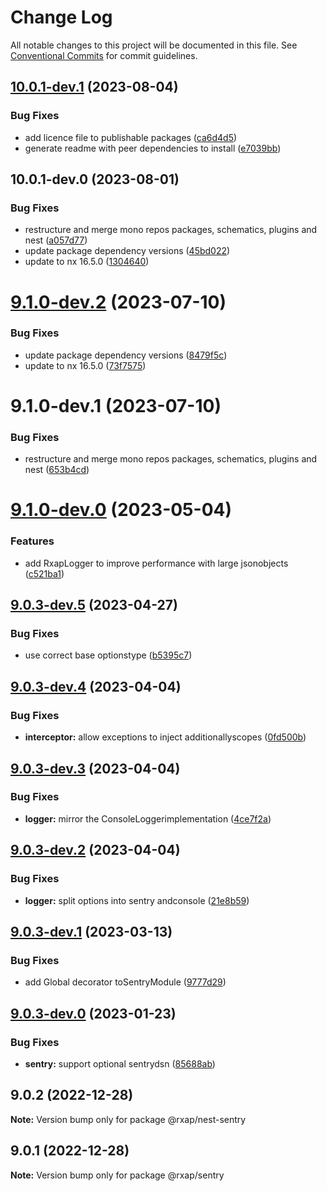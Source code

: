 # Change Log

All notable changes to this project will be documented in this file.
See [Conventional Commits](https://conventionalcommits.org) for commit guidelines.

## [10.0.1-dev.1](https://gitlab.com/rxap/packages/compare/@rxap/nest-sentry@10.0.1-dev.0...@rxap/nest-sentry@10.0.1-dev.1) (2023-08-04)

### Bug Fixes

- add licence file to publishable packages ([ca6d4d5](https://gitlab.com/rxap/packages/commit/ca6d4d509a743b89bad5ed7ae935d3007231705a))
- generate readme with peer dependencies to install ([e7039bb](https://gitlab.com/rxap/packages/commit/e7039bb5e86ffeadfe7cc92d5fc71d32f8efb4fb))

## 10.0.1-dev.0 (2023-08-01)

### Bug Fixes

- restructure and merge mono repos packages, schematics, plugins and nest ([a057d77](https://gitlab.com/rxap/packages/commit/a057d77ca2acf9426a03a497da8532f8a2fe2c86))
- update package dependency versions ([45bd022](https://gitlab.com/rxap/packages/commit/45bd022d755c0c11f7d0bcc76d26b39928007941))
- update to nx 16.5.0 ([1304640](https://gitlab.com/rxap/packages/commit/1304640641e351aef07bc4a2eaff339fcce6ec99))

# [9.1.0-dev.2](https://gitlab.com/rxap/packages/compare/@rxap/nest-sentry@9.1.0-dev.1...@rxap/nest-sentry@9.1.0-dev.2) (2023-07-10)

### Bug Fixes

- update package dependency versions ([8479f5c](https://gitlab.com/rxap/packages/commit/8479f5c405a885cc0f300cec6156584e4c65d59c))
- update to nx 16.5.0 ([73f7575](https://gitlab.com/rxap/packages/commit/73f7575ba378b8b03d2a2646f1761c01b16a6e09))

# 9.1.0-dev.1 (2023-07-10)

### Bug Fixes

- restructure and merge mono repos packages, schematics, plugins and nest ([653b4cd](https://gitlab.com/rxap/packages/commit/653b4cd39fc92d322df9b3959651fea0aa6079da))

# [9.1.0-dev.0](https://gitlab.com/rxap/nest/compare/@rxap/nest-sentry@9.0.3-dev.5...@rxap/nest-sentry@9.1.0-dev.0) (2023-05-04)

### Features

- add RxapLogger to improve performance with large jsonobjects ([c521ba1](https://gitlab.com/rxap/nest/commit/c521ba1215caa693bda1ef2e41a0d69d633fd363))

## [9.0.3-dev.5](https://gitlab.com/rxap/nest/compare/@rxap/nest-sentry@9.0.3-dev.4...@rxap/nest-sentry@9.0.3-dev.5) (2023-04-27)

### Bug Fixes

- use correct base optionstype ([b5395c7](https://gitlab.com/rxap/nest/commit/b5395c7ff46e2f1b9f7dacd2d6526ccb37f12e7d))

## [9.0.3-dev.4](https://gitlab.com/rxap/nest/compare/@rxap/nest-sentry@9.0.3-dev.3...@rxap/nest-sentry@9.0.3-dev.4) (2023-04-04)

### Bug Fixes

- **interceptor:** allow exceptions to inject additionallyscopes ([0fd500b](https://gitlab.com/rxap/nest/commit/0fd500ba1eaea4b5d0bcefdb6679be596476331f))

## [9.0.3-dev.3](https://gitlab.com/rxap/nest/compare/@rxap/nest-sentry@9.0.3-dev.2...@rxap/nest-sentry@9.0.3-dev.3) (2023-04-04)

### Bug Fixes

- **logger:** mirror the ConsoleLoggerimplementation ([4ce7f2a](https://gitlab.com/rxap/nest/commit/4ce7f2a144d1e1ab3f0b3e6f858c928cc0482587))

## [9.0.3-dev.2](https://gitlab.com/rxap/nest/compare/@rxap/nest-sentry@9.0.3-dev.1...@rxap/nest-sentry@9.0.3-dev.2) (2023-04-04)

### Bug Fixes

- **logger:** split options into sentry andconsole ([21e8b59](https://gitlab.com/rxap/nest/commit/21e8b5991b0b30bb30bfc4d11d7b703c2a26904b))

## [9.0.3-dev.1](https://gitlab.com/rxap/nest/compare/@rxap/nest-sentry@9.0.3-dev.0...@rxap/nest-sentry@9.0.3-dev.1) (2023-03-13)

### Bug Fixes

- add Global decorator toSentryModule ([9777d29](https://gitlab.com/rxap/nest/commit/9777d2911c140291786d81ca892e2eeabb817eff))

## [9.0.3-dev.0](https://gitlab.com/rxap/nest/compare/@rxap/nest-sentry@9.0.2...@rxap/nest-sentry@9.0.3-dev.0) (2023-01-23)

### Bug Fixes

- **sentry:** support optional sentrydsn ([85688ab](https://gitlab.com/rxap/nest/commit/85688ab8812d782d2074ad6601e85324e25541f5))

## 9.0.2 (2022-12-28)

**Note:** Version bump only for package @rxap/nest-sentry

## 9.0.1 (2022-12-28)

**Note:** Version bump only for package @rxap/sentry
